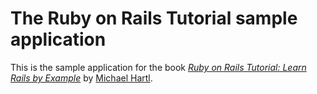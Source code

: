 # The Ruby on Rails Tutorial sample application
This is the sample application for the book
[*Ruby on Rails Tutorial: Learn Rails by Example*](http://www.railstutorial.org/)
by [Michael Hartl](http://www.michaelhartl.com/).